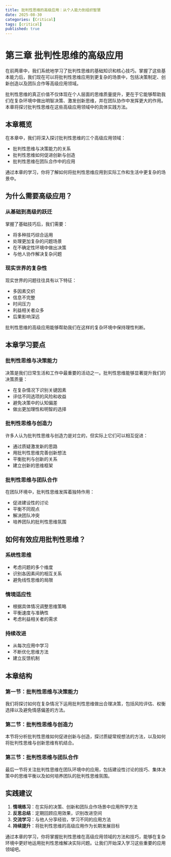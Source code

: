 ```yaml
---
title: 批判性思维的高级应用：从个人能力到组织智慧
date: 2025-08-30
categories: [Critical]
tags: [critical]
published: true
---
```


# 第三章 批判性思维的高级应用

在前两章中，我们系统地学习了批判性思维的基础知识和核心技巧。掌握了这些基本能力后，我们现在可以将批判性思维应用到更复杂的场景中，包括决策制定、创新创造以及团队合作等高级应用领域。

批判性思维的真正价值不仅体现在个人层面的思维质量提升，更在于它能够帮助我们在复杂环境中做出明智决策、激发创新思维，并在团队协作中发挥更大的作用。本章将探讨批判性思维在这些高级应用领域中的具体实践方法。

## 本章概览

在本章中，我们将深入探讨批判性思维的三个高级应用领域：
- 批判性思维与决策能力的关系
- 批判性思维如何促进创新与创造
- 批判性思维在团队合作中的应用

通过本章的学习，你将了解如何将批判性思维应用到实际工作和生活中更复杂的场景中。

## 为什么需要高级应用？

### 从基础到高级的跃迁
掌握了基础技巧后，我们需要：
- 将多种技巧综合运用
- 处理更加复杂的问题场景
- 在不确定性环境中做出决策
- 与他人协作解决复杂问题

### 现实世界的复杂性
现实世界的问题往往具有以下特征：
- 多因素交织
- 信息不完整
- 时间压力
- 利益相关者众多
- 后果影响深远

批判性思维的高级应用能够帮助我们在这样的复杂环境中保持理性判断。

## 本章学习要点

### 批判性思维与决策能力
决策是我们日常生活和工作中最重要的活动之一。批判性思维能够显著提升我们的决策质量：
- 在复杂情况下识别关键因素
- 评估不同选项的风险和收益
- 避免决策中的认知偏差
- 做出更加理性和明智的选择

### 批判性思维与创造力
许多人认为批判性思维与创造力是对立的，但实际上它们可以相互促进：
- 通过质疑激发新的思路
- 用批判性思维完善创新想法
- 平衡批判与创新的关系
- 建立创新的思维框架

### 批判性思维与团队合作
在团队环境中，批判性思维发挥着独特作用：
- 促进建设性的讨论
- 平衡不同观点
- 解决团队冲突
- 培养团队的批判性思维氛围

## 如何有效应用批判性思维？

### 系统性思维
- 考虑问题的多个维度
- 识别各因素间的相互关系
- 避免线性思维的局限

### 情境适应性
- 根据具体情况调整思维策略
- 平衡速度与准确性
- 考虑利益相关者的需求

### 持续改进
- 从每次应用中学习
- 不断优化思维方法
- 建立反馈机制

## 本章结构

### 第一节：批判性思维与决策能力
我们将探讨如何在复杂情况下运用批判性思维做出合理决策，包括风险评估、权衡选择以及避免情感偏差的方法。

### 第二节：批判性思维与创造力
本节将分析批判性思维如何促进创新与创造，探讨质疑常规想法的方法，以及如何将批判性思维与创新思维有机结合。

### 第三节：批判性思维与团队合作
最后一节将关注批判性思维在团队环境中的应用，包括建设性讨论的技巧、集体决策中的思维平衡以及如何培养团队的批判性思维氛围。

## 实践建议

1. **情境练习**：在实际的决策、创新和团队合作场景中应用所学方法
2. **反思总结**：定期回顾应用效果，识别改进空间
3. **交流学习**：与他人分享经验，学习不同的应用方法
4. **持续提升**：将批判性思维的高级应用作为长期发展目标

通过本章的学习，你将掌握批判性思维在高级应用领域的方法和技巧，能够在复杂环境中更好地运用批判性思维解决实际问题。让我们开始深入学习这些重要的应用领域吧。